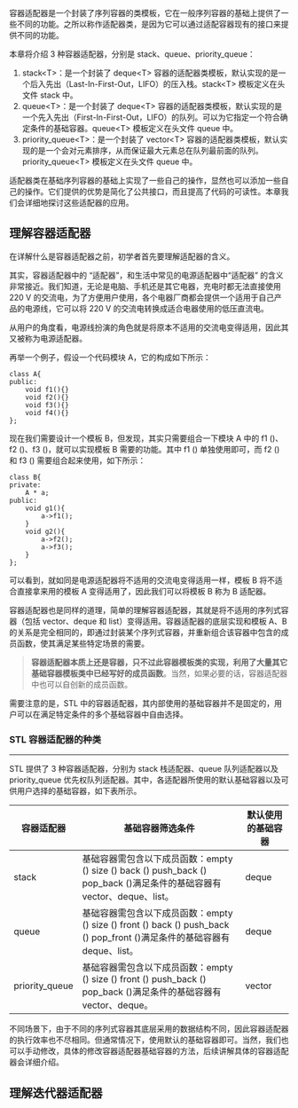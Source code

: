 容器适配器是一个封装了序列容器的类模板，它在一般序列容器的基础上提供了一些不同的功能。之所以称作适配器类，是因为它可以通过适配容器现有的接口来提供不同的功能。  
  
本章将介绍 3 种容器适配器，分别是 stack、queue、priority_queue：

1. stack\<T\>：是一个封装了 deque\<T\> 容器的适配器类模板，默认实现的是一个后入先出（Last-In-First-Out，LIFO）的压入栈。stack\<T\> 模板定义在头文件 stack 中。
2. queue\<T\>：是一个封装了 deque\<T\> 容器的适配器类模板，默认实现的是一个先入先出（First-In-First-Out，LIFO）的队列。可以为它指定一个符合确定条件的基础容器。queue\<T\> 模板定义在头文件 queue 中。
3. priority_queue\<T\>：是一个封装了 vector\<T\> 容器的适配器类模板，默认实现的是一个会对元素排序，从而保证最大元素总在队列最前面的队列。priority_queue\<T\> 模板定义在头文件 queue 中。

  
适配器类在基础序列容器的基础上实现了一些自己的操作，显然也可以添加一些自己的操作。它们提供的优势是简化了公共接口，而且提高了代码的可读性。本章我们会详细地探讨这些适配器的应用。

## 理解容器适配器

在详解什么是容器适配器之前，初学者首先要理解适配器的含义。

其实，容器适配器中的 “适配器”，和生活中常见的电源适配器中“适配器” 的含义非常接近。我们知道，无论是电脑、手机还是其它电器，充电时都无法直接使用 220 V 的交流电，为了方便用户使用，各个电器厂商都会提供一个适用于自己产品的电源线，它可以将 220 V 的交流电转换成适合电器使用的低压直流电。

从用户的角度看，电源线扮演的角色就是将原本不适用的交流电变得适用，因此其又被称为电源适配器。

再举一个例子，假设一个代码模块 A，它的构成如下所示：

```
class A{
public:
    void f1(){}
    void f2(){}
    void f3(){}
    void f4(){}
};
```

现在我们需要设计一个模板 B，但发现，其实只需要组合一下模块 A 中的 f1 ()、f2 ()、f3 ()，就可以实现模板 B 需要的功能。其中 f1 () 单独使用即可，而 f2 () 和 f3 () 需要组合起来使用，如下所示：

```
class B{
private:
    A * a;
public:
    void g1(){
        a->f1();
    }
    void g2(){
        a->f2();
        a->f3();
    }
};
```

可以看到，就如同是电源适配器将不适用的交流电变得适用一样，模板 B 将不适合直接拿来用的模板 A 变得适用了，因此我们可以将模板 B 称为 B 适配器。

容器适配器也是同样的道理，简单的理解容器适配器，其就是将不适用的序列式容器（包括 vector、deque 和 list）变得适用。容器适配器的底层实现和模板 A、B 的关系是完全相同的，即通过封装某个序列式容器，并重新组合该容器中包含的成员函数，使其满足某些特定场景的需要。

> **容器适配器本质上还是容器，只不过此容器模板类的实现，利用了大量其它基础容器模板类中已经写好的成员函数**。当然，如果必要的话，容器适配器中也可以自创新的成员函数。

需要注意的是，STL 中的容器适配器，其内部使用的基础容器并不是固定的，用户可以在满足特定条件的多个基础容器中自由选择。

### STL 容器适配器的种类
------------

STL 提供了 3 种容器适配器，分别为 stack 栈适配器、queue 队列适配器以及 priority_queue 优先权队列适配器。其中，各适配器所使用的默认基础容器以及可供用户选择的基础容器，如下表所示。

| 容器适配器          | 基础容器筛选条件                                                                                   | 默认使用的基础容器 |
|----------------|--------------------------------------------------------------------------------------------|-----------|
| stack&nbsp;    | 基础容器需包含以下成员函数：empty () size () back () push_back () pop_back ()满足条件的基础容器有 vector、deque、list。   | deque     |
| queue          | 基础容器需包含以下成员函数：empty () size () front () back () push_back () pop_front ()满足条件的基础容器有 deque、list。 | deque     |
| priority_queue | 基础容器需包含以下成员函数：empty () size () front () push_back () pop_back ()满足条件的基础容器有 vector、deque。       | vector    |

不同场景下，由于不同的序列式容器其底层采用的数据结构不同，因此容器适配器的执行效率也不尽相同。但通常情况下，使用默认的基础容器即可。当然，我们也可以手动修改，具体的修改容器适配器基础容器的方法，后续讲解具体的容器适配器会详细介绍。

## 理解迭代器适配器